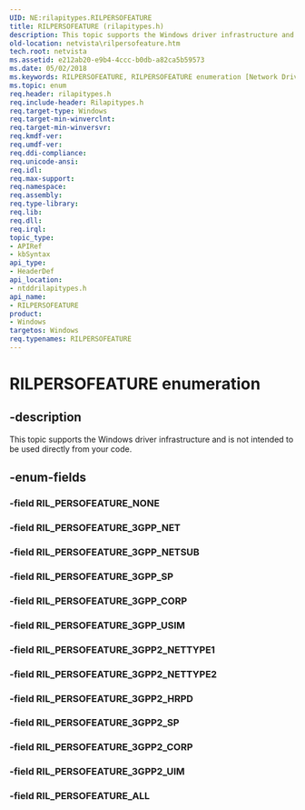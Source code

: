 ```yaml
---
UID: NE:rilapitypes.RILPERSOFEATURE
title: RILPERSOFEATURE (rilapitypes.h)
description: This topic supports the Windows driver infrastructure and is not intended to be used directly from your code.
old-location: netvista\rilpersofeature.htm
tech.root: netvista
ms.assetid: e212ab20-e9b4-4ccc-b0db-a82ca5b59573
ms.date: 05/02/2018
ms.keywords: RILPERSOFEATURE, RILPERSOFEATURE enumeration [Network Drivers Starting with Windows Vista], RIL_PERSOFEATURE_3GPP2_CORP, RIL_PERSOFEATURE_3GPP2_HRPD, RIL_PERSOFEATURE_3GPP2_NETTYPE1, RIL_PERSOFEATURE_3GPP2_NETTYPE2, RIL_PERSOFEATURE_3GPP2_SP, RIL_PERSOFEATURE_3GPP2_UIM, RIL_PERSOFEATURE_3GPP_CORP, RIL_PERSOFEATURE_3GPP_NET, RIL_PERSOFEATURE_3GPP_NETSUB, RIL_PERSOFEATURE_3GPP_SP, RIL_PERSOFEATURE_3GPP_USIM, RIL_PERSOFEATURE_ALL, netvista.rilpersofeature, ntddrilapitypes/RILPERSOFEATURE, ntddrilapitypes/RIL_PERSOFEATURE_3GPP2_CORP, ntddrilapitypes/RIL_PERSOFEATURE_3GPP2_HRPD, ntddrilapitypes/RIL_PERSOFEATURE_3GPP2_NETTYPE1, ntddrilapitypes/RIL_PERSOFEATURE_3GPP2_NETTYPE2, ntddrilapitypes/RIL_PERSOFEATURE_3GPP2_SP, ntddrilapitypes/RIL_PERSOFEATURE_3GPP2_UIM, ntddrilapitypes/RIL_PERSOFEATURE_3GPP_CORP, ntddrilapitypes/RIL_PERSOFEATURE_3GPP_NET, ntddrilapitypes/RIL_PERSOFEATURE_3GPP_NETSUB, ntddrilapitypes/RIL_PERSOFEATURE_3GPP_SP, ntddrilapitypes/RIL_PERSOFEATURE_3GPP_USIM, ntddrilapitypes/RIL_PERSOFEATURE_ALL
ms.topic: enum
req.header: rilapitypes.h
req.include-header: Rilapitypes.h
req.target-type: Windows
req.target-min-winverclnt: 
req.target-min-winversvr: 
req.kmdf-ver: 
req.umdf-ver: 
req.ddi-compliance: 
req.unicode-ansi: 
req.idl: 
req.max-support: 
req.namespace: 
req.assembly: 
req.type-library: 
req.lib: 
req.dll: 
req.irql: 
topic_type:
- APIRef
- kbSyntax
api_type:
- HeaderDef
api_location:
- ntddrilapitypes.h
api_name:
- RILPERSOFEATURE
product:
- Windows
targetos: Windows
req.typenames: RILPERSOFEATURE
---
```


# RILPERSOFEATURE enumeration


## -description


This topic supports the Windows driver infrastructure and is not intended to be used directly from your code.


## -enum-fields




### -field RIL_PERSOFEATURE_NONE


### -field RIL_PERSOFEATURE_3GPP_NET


### -field RIL_PERSOFEATURE_3GPP_NETSUB


### -field RIL_PERSOFEATURE_3GPP_SP


### -field RIL_PERSOFEATURE_3GPP_CORP


### -field RIL_PERSOFEATURE_3GPP_USIM


### -field RIL_PERSOFEATURE_3GPP2_NETTYPE1


### -field RIL_PERSOFEATURE_3GPP2_NETTYPE2


### -field RIL_PERSOFEATURE_3GPP2_HRPD


### -field RIL_PERSOFEATURE_3GPP2_SP


### -field RIL_PERSOFEATURE_3GPP2_CORP


### -field RIL_PERSOFEATURE_3GPP2_UIM


### -field RIL_PERSOFEATURE_ALL

